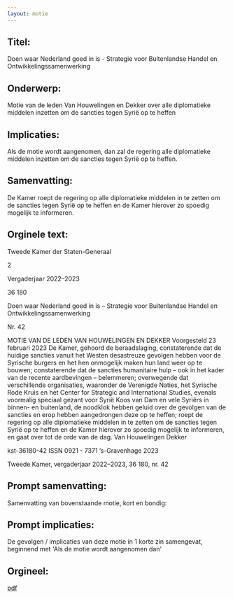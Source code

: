 ```yaml
---
layout: motie
---
```

## Titel:
Doen waar Nederland goed in is - Strategie voor Buitenlandse Handel en Ontwikkelingssamenwerking
## Onderwerp:
Motie van de leden Van Houwelingen en Dekker over alle diplomatieke middelen inzetten om de sancties tegen Syrië op te heffen
## Implicaties:

Als de motie wordt aangenomen, dan zal de regering alle diplomatieke middelen inzetten om de sancties tegen Syrië op te heffen.
## Samenvatting:

De Kamer roept de regering op alle diplomatieke middelen in te zetten om de sancties tegen Syrië op te heffen en de Kamer hierover zo spoedig mogelijk te informeren.
## Orginele text:


Tweede Kamer der Staten-Generaal

2

Vergaderjaar 2022–2023

36 180

Doen waar Nederland goed in is – Strategie voor
Buitenlandse Handel en
Ontwikkelingssamenwerking

Nr. 42

MOTIE VAN DE LEDEN VAN HOUWELINGEN EN DEKKER
Voorgesteld 23 februari 2023
De Kamer,
gehoord de beraadslaging,
constaterende dat de huidige sancties vanuit het Westen desastreuze
gevolgen hebben voor de Syrische burgers en het hen onmogelijk maken
hun land weer op te bouwen;
constaterende dat de sancties humanitaire hulp – ook in het kader van de
recente aardbevingen – belemmeren;
overwegende dat verschillende organisaties, waaronder de Verenigde
Naties, het Syrische Rode Kruis en het Center for Strategic and International Studies, evenals voormalig speciaal gezant voor Syrië Koos van
Dam en vele Syriërs in binnen- en buitenland, de noodklok hebben geluid
over de gevolgen van de sancties en erop hebben aangedrongen deze op
te heffen;
roept de regering op alle diplomatieke middelen in te zetten om de
sancties tegen Syrië op te heffen en de Kamer hierover zo spoedig
mogelijk te informeren,
en gaat over tot de orde van de dag.
Van Houwelingen
Dekker

kst-36180-42
ISSN 0921 - 7371
’s-Gravenhage 2023

Tweede Kamer, vergaderjaar 2022–2023, 36 180, nr. 42


## Prompt samenvatting:
Samenvatting van bovenstaande motie, kort en bondig:


## Prompt implicaties:
De gevolgen / implicaties van deze motie in 1 korte zin samengevat, beginnend met 'Als de motie wordt aangenomen dan' 

## Orgineel:
[pdf](https://gegevensmagazijn.tweedekamer.nl/OData/v4/2.0/Document(da8d1c6f-7dcb-478c-a4fc-cd2f14918fe2)/resource)
